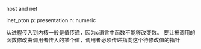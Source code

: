 host and net

inet_pton
p: presentation  n: numeric

从进程传入到内核一般是值传递，因为c语言中函数不能够改变数。
要让被调用的函数修改由调用者传入的某个值，调用者必须传递指向这个待修改值的指针
